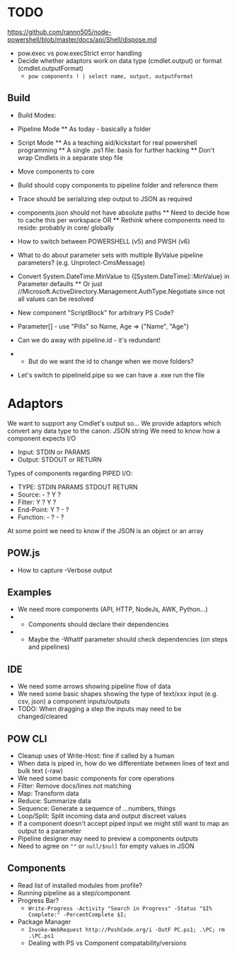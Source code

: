 # TODO

https://github.com/rannn505/node-powershell/blob/master/docs/api/Shell/dispose.md

* pow.exec vs pow.execStrict error handling
* Decide whether adaptors work on data type (cmdlet.output) or format (cmdlet.outputFormat)
  * `pow components ! | select name, output, outputFormat`

## Build
* Build Modes:
* Pipeline Mode
** As today - basically a folder
* Script Mode
** As a teaching aid/kickstart for real powershell programming
** A single .ps1 file: basis for further hacking
** Don't wrap Cmdlets in a separate step file

* Move components to core
* Build should copy components to pipeline folder and reference them

* Trace should be serializing step output to JSON as required

* components.json should not have absolute paths
** Need to decide how to cache this per workspace OR
** Rethink where components need to reside: probably in core/ globally
* How to switch between POWERSHELL (v5) and PWSH (v6)
* What to do about parameter sets with multiple ByValue pipeline parameters? (e.g. Unprotect-CmsMessage)
* Convert System.DateTime.MinValue to {[System.DateTime]::MinValue} in Parameter defaults
** Or just //Microsoft.ActiveDirectory.Management.AuthType.Negotiate since not all values can be resolved
* New component "ScriptBlock" for arbitrary PS Code?
* Parameter[] - use "Pills" so Name, Age => {"Name", "Age"}
* Can we do away with pipeline.id - it's redundant!
 * * But do we want the id to change when we move folders?
* Let's switch to pipelineId.pipe so we can have a .exe run the file

# Adaptors
We want to support any Cmdlet's output so...
We provide adaptors which convert any data type to the canon: JSON string
We need to know how a component expects I/O
* Input: STDIN or PARAMS
* Output: STDOUT or RETURN

Types of components regarding PIPED I/O:
* TYPE:         STDIN       PARAMS      STDOUT      RETURN
* Source:       -           ?           Y           ?
* Filter:       Y           ?           Y           ?
* End-Point:    Y           ?           -           ?
* Function:     -           ?           -           ?

At some point we need to know if the JSON is an object or an array

## POW.js
* How to capture -Verbose output

## Examples
* We need more components (API, HTTP, NodeJs, AWK, Python...)
* * Components should declare their dependencies
* * Maybe the -WhatIf parameter should check dependencies (on steps and pipelines)

## IDE
* We need some arrows showing pipeline flow of data
* We need some basic shapes showing the type of text/xxx input (e.g. csv, json) a component inputs/outputs
* TODO: When dragging a step the inputs may need to be changed/cleared

## POW CLI
* Cleanup uses of Write-Host: fine if called by a human
* When data is piped in, how do we differentiate between lines of text and bulk text (-raw)
* We need some basic components for core operations
 * Filter: Remove docs/lines not matching
 * Map: Transform data
 * Reduce: Summarize data
 * Sequence: Generate a sequence of ...numbers, things
 * Loop/Split: Split incoming data and output discreet values
* If a component doesn't accept piped input we might still want to map an output to a parameter
* Pipeline designer may need to preview a components outputs
* Need to agree on `""` or `null/$null` for empty values in JSON


## Components
* Read list of installed modules from profile?
* Running pipeline as a step/component
* Progress Bar?
  * `Write-Progress -Activity "Search in Progress" -Status "$I% Complete:" -PercentComplete $I;`
* Package Manager
  * `Invoke-WebRequest http://PoshCode.org/i -OutF PC.ps1; .\PC; rm .\PC.ps1`
  * Dealing with PS vs Component compatability/versions